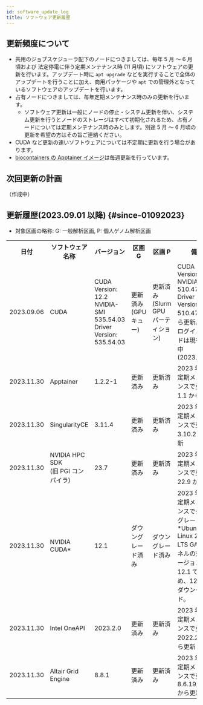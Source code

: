 ```yaml
---
id: software_update_log
title: ソフトウェア更新履歴
---
```



## 更新頻度について

- 共用のジョブスケジューラ配下のノードにつきましては、毎年 5 月 ～ 6 月頃および 法定停電に伴う定期メンテナンス時 (11 月頃) にソフトウェアの更新を行います。アップデート時に `apt upgrade` などを実行することで全体のアップデートを行うことに加え、商用パッケージや `apt` での管理外となっているソフトウェアのアップデートを行います。
- 占有ノードにつきましては、毎年定期メンテナンス時のみの更新を行います。
    - ソフトウェア更新は一般にノードの停止・システム更新を伴い、システム更新を行うとノードのストレージはすべて初期化されるため、占有ノードについては定期メンテナンス時のみとします。別途 5 月 ～ 6 月頃の更新を希望の方はその旨ご連絡ください。
- CUDA など更新の速いソフトウェアについては不定期に更新を行う場合があります。
- [biocontainers の Apptainer イメージ](/software/BioContainers)は毎週更新を行っています。

## 次回更新の計画

（作成中）


## 更新履歴(2023.09.01 以降) {#since-01092023}

- 対象区画の略称: G: 一般解析区画, P: 個人ゲノム解析区画

<table>
<tr>
<th>日付</th>
<th>ソフトウェア名称</th>
<th>バージョン</th>
<th width="100">区画 G</th>
<th width="100">区画 P</th>
<th>備考</th>
</tr>

<tr>
<td>2023.09.06</td>
<td>CUDA</td>
<td>CUDA Version: 12.2         NVIDIA-SMI 535.54.03    Driver Version: 535.54.03</td>
<td>更新済み (GPU キュー)</td>
<td>更新済み (Slurm GPU パーティション)</td>
<td>CUDA Version: 11.6       NVIDIA-SMI 510.47.03    Driver Version: 510.47.03 から更新。GPU ログインノードは現在更新中 (2023.09.06)</td>
</tr>

<tr>
<td>2023.11.30</td>
<td>Apptainer</td>
<td>1.2.2-1</td>
<td>更新済み</td>
<td>更新済み</td>
<td>2023 年度の定期メンテナンスで更新。1.1 から更新</td>
</tr>

<tr>
<td>2023.11.30</td>
<td>SingularityCE</td>
<td>3.11.4</td>
<td>更新済み</td>
<td>更新済み</td>
<td>2023 年度の定期メンテナンスで更新。3.10.2 から更新</td>
</tr>

<tr>
<td>2023.11.30</td>
<td>
NVIDIA HPC SDK<br />
(旧 PGI コンパイラ)
</td>
<td>23.7</td>
<td>更新済み</td>
<td>更新済み</td>  
<td>
2023 年度の定期メンテナンスで更新。22.9 から更
</td>
</tr>

<tr>
<td>2023.11.30</td>
<td>NVIDIA CUDA*</td>
<td>12.1</td>
<td>ダウングレード済み</td>
<td>ダウングレード済み</td>   
<td>
2023 年度の定期メンテナンスでダウングレード。*Ubuntu Linux 22.04 LTS GA カーネルの対応バージョンが 12.1 であるため、12.2 からダウングレード。
</td>   
</tr>

<tr>
<td>2023.11.30</td>
<td>Intel OneAPI</td>
<td>2023.2.0</td>
<td>更新済み</td>
<td>更新済み</td> 
<td>2023 年度の定期メンテナンスで更新。2022.2.0 から更新</td>
</tr>

<tr>
<td>2023.11.30</td>
<td>Altair Grid Engine</td>
<td>8.8.1</td>
<td>更新済み</td>
<td>更新済み</td> 
<td>2023 年度の定期メンテナンスで更新。8.6.19/8.6.4 から更新</td>
</tr>

</table>
